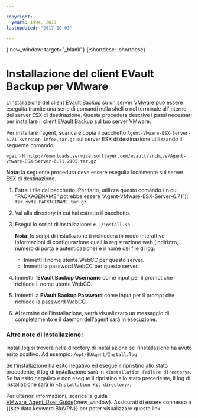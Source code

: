 ```yaml
---

copyright:
  years: 1994, 2017
lastupdated: "2017-10-03"

---
```

{:new_window: target="_blank"}
{:shortdesc: .shortdesc}

# Installazione del client EVault Backup per VMware

L'installazione del client EVault Backup su un server VMware può essere eseguita tramite una serie di comandi nella shell o nel terminale all'interno del server ESX di destinazione. Questa procedura descrive i passi necessari per installare il client EVault Backup sul tuo server VMware:

Per installare l'agent, scarica e copia il pacchetto `Agent-VMware-ESX-Server-6.71.<version-info>.tar.gz` sul server ESX di destinazione utilizzando il seguente comando:

`wget -N http://downloads.service.softlayer.com/evault/archive/Agent-VMware-ESX-Server-6.71.2105.tar.gz`

**Nota**:  la seguente procedura deve essere eseguita localmente sul server ESX di destinazione.

1. Estrai i file dal pacchetto. Per farlo, utilizza questo comando (in cui “PACKAGENAME” potrebbe essere “Agent-VMware-ESX-Server-6.71”):
    `tar xvfz PACKAGENAME.tar.gz`
2. Vai alla directory in cui hai estratto il pacchetto.
3. Esegui lo script di installazione:
    `# ./install.sh`

    **Nota**:  lo script di installazione ti richiederà in modo interattivo informazioni di configurazione quali la registrazione web (indirizzo, numero di porta e autenticazione) e il nome del file di log. 
     
    - Immetti il nome utente WebCC per questo server.
    - Immetti la password WebCC per questo server.
     
4. Immetti l'**EVault Backup Username** come input per il prompt che richiede il nome utente WebCC. 
5. Immetti la **EVault Backup Password** come input per il prompt che richiede la password WebCC.
6. Al termine dell'installazione, verrà visualizzato un messaggio di completamento e il daemon dell'agent sarà in esecuzione.


### Altre note di installazione:
Install.log si troverà nella directory di installazione se l'installazione ha avuto esito positivo.
Ad esempio: `/opt/BUAgent/Install.log`

Se l'installazione ha esito negativo ed esegue il ripristino allo stato precedente, il log di installazione sarà in `<Installation Failure directory>`.
Se ha esito negativo e non esegue il ripristino allo stato precedente, il log di installazione sarà in `<Installation Kit directory>`.

Per ulteriori informazioni, scarica la guida [VMware_Agent_User_Guide](http://downloads.service.softlayer.com/evault/Documentation/VMware_Agent_User_Guide.pdf){:new_window}. Assicurati di essere connesso a {{site.data.keyword.BluVPN}} per poter visualizzare questo link.
